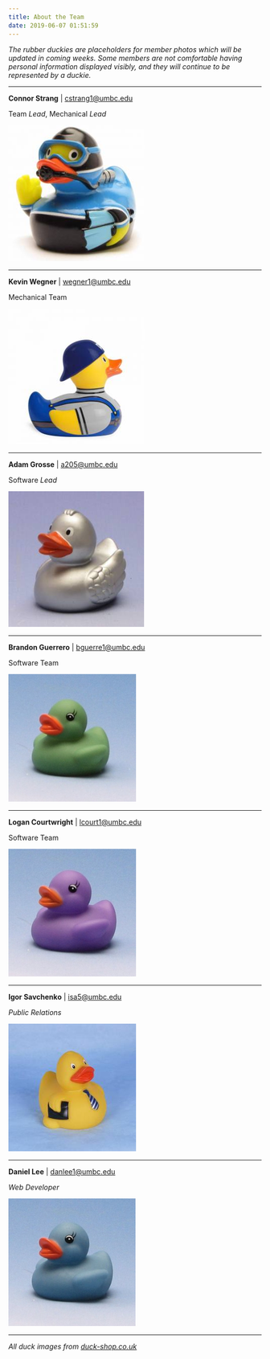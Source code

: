 ```yaml
---
title: About the Team
date: 2019-06-07 01:51:59
---
```


*The rubber duckies are placeholders for member photos which will be updated in coming weeks. Some members are not comfortable having personal information displayed visibly, and they will continue to be represented by a duckie.*

***

**Connor Strang** | [cstrang1@umbc.edu](mailto:cstrang1@umbc.edu)

Team _Lead_, Mechanical _Lead_


![Connor as Duck](index/scuba_duck.jpg)

***

**Kevin Wegner** | [wegner1@umbc.edu](mailto:wegner1@umbc.edu)

Mechanical Team

![Kevin as Duck](index/diy_duck.jpg)

***

**Adam Grosse** | [a205@umbc.edu](mailto:a205@umbc.edu)

Software _Lead_

![Adam as Duck](index/silver_duck.jpg)

***

**Brandon Guerrero** | [bguerre1@umbc.edu](mailto:bguerre1@umbc.edu)

Software Team

![Brandon as Duck](index/green_duck.jpg)

***

**Logan Courtwright** | [lcourt1@umbc.edu](mailto:lcourt1@umbc.edu)

Software Team

![Logan as Duck](index/purple_duck.jpg)

***

**Igor Savchenko** | [isa5@umbc.edu](mailto:isa5@umbc.edu)

_Public Relations_

![Igor as Duck](index/business_duck.jpg)

***

**Daniel Lee** | [danlee1@umbc.edu](danlee1@umbc.edu)

_Web Developer_

![Daniel as Duck](index/blue_duck.jpg)

***

*All duck images from [duck-shop.co.uk](duck-shop.co.uk)*